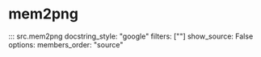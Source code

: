 # mem2png

::: src.mem2png
    docstring_style: "google"
    filters: [""]
    show_source: False
    options:
        members_order: "source"
    